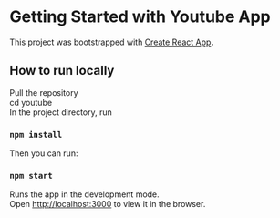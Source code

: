 # Getting Started with Youtube App

This project was bootstrapped with [Create React App](https://github.com/facebook/create-react-app).

## How to run locally 
Pull the repository\
cd youtube\
In the project directory, run 
### `npm install`

Then you can run:

### `npm start`

Runs the app in the development mode.\
Open [http://localhost:3000](http://localhost:3000) to view it in the browser.
